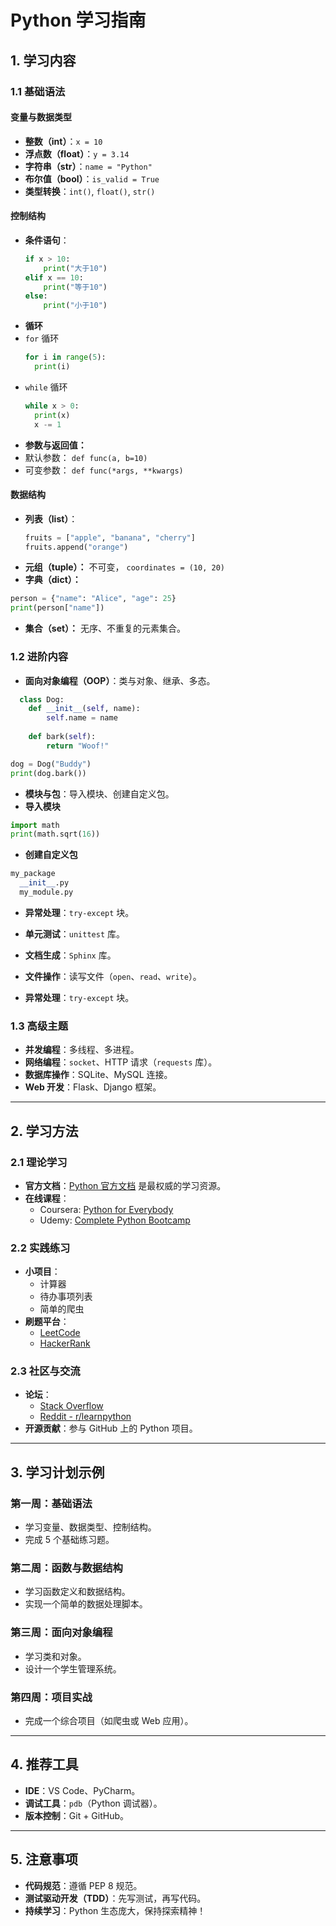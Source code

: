 # Python 学习指南

## 1. 学习内容

### 1.1 基础语法



#### 变量与数据类型
- **整数（int）**：`x = 10`
- **浮点数（float）**：`y = 3.14`
- **字符串（str）**：`name = "Python"`
- **布尔值（bool）**：`is_valid = True`
- **类型转换**：`int()`, `float()`, `str()`

#### 控制结构
- **条件语句**：
  ```python
  if x > 10:
      print("大于10")
  elif x == 10:
      print("等于10")
  else:
      print("小于10")
- **循环**
- `for` 循环
  ```python
  for i in range(5):
    print(i)

- `while` 循环
  ```python
  while x > 0:
    print(x)
    x -= 1
- **参数与返回值：**
- 默认参数： `def func(a, b=10)`
- 可变参数： `def func(*args, **kwargs)`
#### 数据结构
- **列表（list）**：
  ```python
  fruits = ["apple", "banana", "cherry"]
  fruits.append("orange")
- **元组（tuple）：** 不可变， `coordinates = (10, 20)`
- **字典（dict）：**
```python
person = {"name": "Alice", "age": 25}
print(person["name"])
```
- **集合（set）：** 无序、不重复的元素集合。







### 1.2 进阶内容
- **面向对象编程（OOP）**：类与对象、继承、多态。
```python
  class Dog:
    def __init__(self, name):
        self.name = name
    
    def bark(self):
        return "Woof!"

dog = Dog("Buddy")
print(dog.bark())
```
- **模块与包**：导入模块、创建自定义包。
- **导入模块**
```python
import math
print(math.sqrt(16))
```
- **创建自定义包**
```python
my_package
  __init__.py
  my_module.py
```
- **异常处理**：`try-except` 块。
- **单元测试**：`unittest` 库。
- **文档生成**：`Sphinx` 库。


- **文件操作**：读写文件（`open`、`read`、`write`）。
- **异常处理**：`try-except` 块。

### 1.3 高级主题
- **并发编程**：多线程、多进程。
- **网络编程**：`socket`、HTTP 请求（`requests` 库）。
- **数据库操作**：SQLite、MySQL 连接。
- **Web 开发**：Flask、Django 框架。

---

## 2. 学习方法

### 2.1 理论学习
- **官方文档**：[Python 官方文档](https://docs.python.org/3/) 是最权威的学习资源。
- **在线课程**：
  - Coursera: [Python for Everybody](https://www.coursera.org/specializations/python)
  - Udemy: [Complete Python Bootcamp](https://www.udemy.com/course/complete-python-bootcamp/)

### 2.2 实践练习
- **小项目**：
  - 计算器
  - 待办事项列表
  - 简单的爬虫
- **刷题平台**：
  - [LeetCode](https://leetcode.com/)
  - [HackerRank](https://www.hackerrank.com/domains/tutorials/10-days-of-python)

### 2.3 社区与交流
- **论坛**：
  - [Stack Overflow](https://stackoverflow.com/)
  - [Reddit - r/learnpython](https://www.reddit.com/r/learnpython/)
- **开源贡献**：参与 GitHub 上的 Python 项目。

---

## 3. 学习计划示例

### 第一周：基础语法
- 学习变量、数据类型、控制结构。
- 完成 5 个基础练习题。

### 第二周：函数与数据结构
- 学习函数定义和数据结构。
- 实现一个简单的数据处理脚本。

### 第三周：面向对象编程
- 学习类和对象。
- 设计一个学生管理系统。

### 第四周：项目实战
- 完成一个综合项目（如爬虫或 Web 应用）。

---

## 4. 推荐工具
- **IDE**：VS Code、PyCharm。
- **调试工具**：`pdb`（Python 调试器）。
- **版本控制**：Git + GitHub。

---

## 5. 注意事项
- **代码规范**：遵循 PEP 8 规范。
- **测试驱动开发（TDD）**：先写测试，再写代码。
- **持续学习**：Python 生态庞大，保持探索精神！

